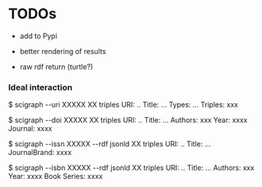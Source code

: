 
# TODOs

* add to Pypi

* better rendering of results 

* raw rdf return (turtle?)



### Ideal interaction 


$ scigraph --uri XXXXX
XX triples
URI: ..
Title: ... 
Types: ...
Triples: xxx


$ scigraph --doi XXXXX 
XX triples
URI: ..
Title: ... 
Authors: xxx
Year: xxxx
Journal: xxxx


$ scigraph --issn XXXXX --rdf jsonld
XX triples
URI: ..
Title: ... 
JournalBrand: xxxx


$ scigraph --isbn XXXXX --rdf jsonld
XX triples
URI: ..
Title: ... 
Authors: xxx
Year: xxxx
Book Series: xxxx